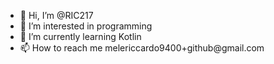 - 👋 Hi, I’m @RIC217
- 👀 I’m interested in programming
- 🌱 I’m currently learning Kotlin
- <!---- 💞️ I’m looking to collaborate on ...--->📫 How to reach me melericcardo9400+github@gmail.com
<!---
RIC217/RIC217 is a ✨ special ✨ repository because its `README.md` (this file) appears on your GitHub profile.
You can click the Preview link to take a look at your changes.
--->
